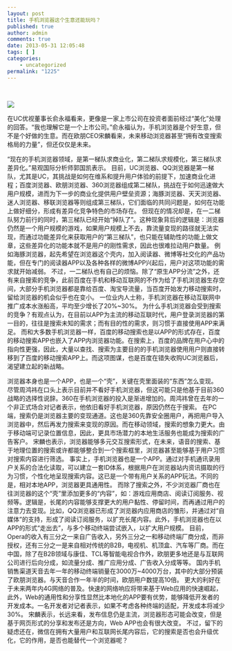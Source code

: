 ```yaml
---
layout: post
title: 手机浏览器这个生意还能玩吗？
published: true
author: admin
comments: true
date: 2013-05-31 12:05:48
tags: [ ]
categories:
    - uncategorized
permalink: "1225"
---
```

&nbsp;

![][1]

在UC优视董事长俞永福看来，更像是一家上市公司在投资者面前经过“美化”处理的回答。“我也理解它是一个上市公司。”俞永福认为，手机浏览器是个好生意，但不是个好做的生意。而在欧朋CEO宋麟看来，未来移动浏览器甚至“拥有改变搜索格局的力量”，但还仅仅是未来。

“现在的手机浏览器领域，是第一梯队求商业化，第二梯队求规模化，第三梯队求差异化。”易观国际分析师郭国凯表示。 目前，UC浏览器、QQ浏览器是第一梯队，尤其是UC，其挑战是如何在维系和提升用户体验的前提下，加速商业化进程；百度浏览器、欧朋浏览器、360浏览器组成第二梯队，挑战在于如何迅速做大用户规模，进而为下一步的商业化提供用户壁垒资源；海豚浏览器、天天浏览器、迷人浏览器、移联浏览器等则组成第三梯队，它们面临的共同问题是，如何在功能上做好细分，形成有差异化竞争特色的市场存在。 但现在的情况却是，在一二梯队努力前行的同时，第三梯队已经开始“掉队了”。这种现象背后的逻辑是：浏览器仍然是一个用户规模的游戏，如果用户规模上不去，靠流量变现的路径就无法实现，而通过功能差异化来获取用户的“第三梯队”，也只能在辅助性的功能上做文章，这些差异化的功能本就不是用户的刚性需求，因此也很难拉动用户数量。 例如海豚浏览器，起先希望在浏览器这个壳内，加入阅读器、微博等社交化的产品功能，但在专门的阅读器APP以及各种各样的微博APP兴起后，用户对这项功能的需求就开始减弱。 不过，一二梯队也有自己的烦恼。除了“原生APP分流”之外，还有来自搜索的竞争，此前百度在手机和移动互联网的不作为给了手机浏览器生存空间，大部分手机浏览器都是靠给百度、淘宝导流量，当百度开始发力移动搜索时，留给浏览器的机会似乎也在变小。 一位业内人士称，手机浏览器在移动互联网中推广成本水涨船高，平均至少增长了20%~30%。 为什么手机浏览器会受到搜索的竞争？有观点认为，在目前以APP为主流的移动互联时代，用户登录浏览器的第一目的，往往是搜索未知的需求；而有目的性的需求，则习惯于直接使用APP来满足。 而和大多数手机浏览器一样，百度的移动搜索也是以APP的形式存在，百度的移动搜索APP也嵌入了APP内浏览器功能。在搜索上，百度的品牌在用户心中的指向性更强，因此，大量以查找、搜索为主要目的的手机浏览器使用用户则直接转移到了百度的移动搜索APP上。而这项图谋，也是百度在错失收购UC浏览器后，渴望建立起的新战略。

浏览器本身也是一个APP，也是一个“壳”，关键在壳里面装的“东西”怎么变现。 尽管周鸿祎在口头上表示目前并不看好手机浏览器，但这可能只是他基于目前360战略的选择性说辞。360在手机浏览器的投入是渐进增加的。周鸿祎曾在去年的一个非正式场合对记者表示，他依旧看好手机浏览器，原因仍然在于搜索。 在PC端，搜索仍是浏览器主要的变现通道。这也是360先靠安全圈用户，再把用户导入浏览器中，然后再发力搜索来变现的原因。而在移动领域，搜索的想象力更大。由于移动端可记录位置信息，因此，更具市场潜力的本地生活服务也能成为搜索的广告客户。 宋麟也表示，浏览器能够多元交互搜索形式，在未来，语音的搜索、基于地理位置的搜索或许都能够整合到一个搜索框里，浏览器甚至能够基于用户习惯对搜索内容进行筛选。 事实上，手机浏览器也是一个APP。通过对手机通讯录用户关系的合法化读取，可以建立一套ID体系，根据用户在浏览器站内资讯摄取的行为习惯，个性化地呈现搜索内容。这已是一个带有用户关系的APP玩法。不同的是，相对本地APP，浏览器更具通用性。 而除了搜索之外，不少浏览器厂商也在往浏览器的这个“壳”里添加更多的“内容”，如：游戏应用商店、阅读订阅服务、视频等。逻辑是，长尾的内容能够支撑更大的用户黏性、停留时间，而再通过用户的注意力去变现。比如，QQ浏览器已形成了浏览器内应用商店的雏形，并通过对“自媒体”的支持，形成了阅读订阅服务，以扩充长尾内容。此外，手机浏览器也在以APP的形式“走出去”，与多个移动终端尝试嵌入，以扩大用户规模。 目前，Opera的收入有三分之一来自广告收入，另外三分之一和移动终端厂商分成，而非授权，还有三分之一是来自相对传统的B2B，电视机、机顶盒、汽车等厂商。而在中国，除了在B2B领域与康佳、TCL等智能电视合作外，欧朋更多地还是与互联网公司进行后向分成，如流量分成、推广应用分成、广告收入分成等等。 国内手机销售渠道天音去年一年的移动终端销量在3000万~4000万台，其中的大部分预装了欧朋浏览器。与天音合作一年半的时间，欧朋用户数提高10倍。 更大的利好在于未来两年内4G网络的普及。快速的网络响应将带来基于Web应用的快速崛起，此外，Web的通用性和分享性显然比本地化的APP要有优势，能够降低开发者的开发成本。一名开发者对记者表示，如果不考虑各种终端的适配，开发成本将减少30%。 宋麟表示，长远来看，发布信息仍是主流，浏览器形态可能会改变，但是基于网页形式的分享和发布还是方向，Web APP也会有很大改变。 不过，留下的疑虑还在，微信在拥有大量用户和互联网长尾内容后，它的搜索是否也会升级优化，它的作用，是否也能替代一个浏览器呢？

 [1]: http://yongz.com/yz/wp-content/uploads/2013/05/Cg-4WlGcYoWIFEcsAAFELKAHOgMAAIo4gAS4c4AAURE936.jpg